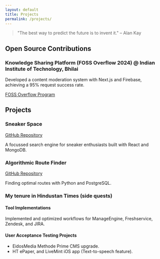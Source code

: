 ```yaml
---
layout: default
title: Projects
permalink: /projects/
---
```


> "The best way to predict the future is to invent it." – Alan Kay

## Open Source Contributions <i class="fas fa-code-branch"></i>

### Knowledge Sharing Platform (FOSS Overflow 2024) @ Indian Institute of Technology, Bhilai <i class="fas fa-comments"></i>
Developed a content moderation system with Next.js and Firebase, achieving a 95% request success rate.

[FOSS Overflow Program](https://fossoverflow.dev/)


## Projects <i class="fas fa-project-diagram"></i>

### Sneaker Space <i class="fas fa-shoe-prints"></i>
[GitHub Repository](https://github.com/Arup-Chauhan/Sneaker-Space)

A focussed search engine for sneaker enthusiasts built with React and MongoDB.

### Algorithmic Route Finder <i class="fas fa-route"></i>
[GitHub Repository](https://github.com/Arup-Chauhan/Algorithmic-Route-Finder)

Finding optimal routes with Python and PostgreSQL.


### My tenure in Hindustan Times (side quests)

#### Tool Implementations <i class="fas fa-tools"></i>
Implemented and optimized workflows for ManageEngine, Freshservice, Zendesk, and JIRA.

#### User Acceptance Testing Projects <i class="fas fa-vials"></i>
- EidosMedia Methode Prime CMS upgrade.
- HT ePaper, and LiveMint iOS app (Text-to-speech feature).
